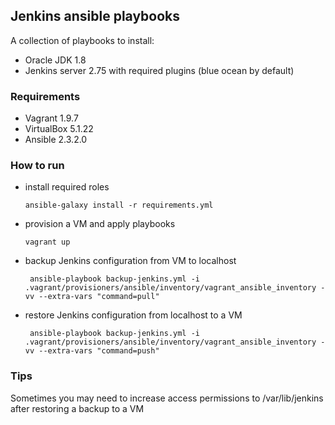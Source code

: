 ## Jenkins ansible playbooks
A collection of playbooks to install:

* Oracle JDK 1.8
* Jenkins server 2.75 with required plugins (blue ocean by default)

### Requirements

* Vagrant 1.9.7
* VirtualBox 5.1.22
* Ansible 2.3.2.0


### How to run

* install required roles

      ansible-galaxy install -r requirements.yml

* provision a VM and apply playbooks

      vagrant up
      
* backup Jenkins configuration from VM to localhost
       
       ansible-playbook backup-jenkins.yml -i .vagrant/provisioners/ansible/inventory/vagrant_ansible_inventory -vv --extra-vars "command=pull"

* restore Jenkins configuration from localhost to a VM    

       ansible-playbook backup-jenkins.yml -i .vagrant/provisioners/ansible/inventory/vagrant_ansible_inventory -vv --extra-vars "command=push"

### Tips

Sometimes you may need to increase access permissions to /var/lib/jenkins after restoring a backup to a VM


